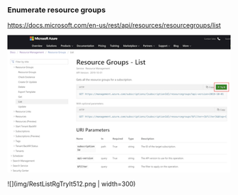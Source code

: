 ### Enumerate resource groups
https://docs.microsoft.com/en-us/rest/api/resources/resourcegroups/list

[comment]: <> (original is 512x315 pixel)

![](img/RestListRgTryIt512.png)

![](img/RestListRgTryIt512.png | width=300)
